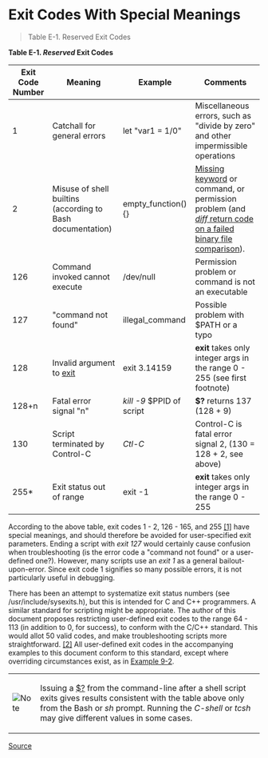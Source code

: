 # Exit Codes With Special Meanings

> Table E-1. Reserved Exit Codes

**Table E-1. _Reserved_ Exit Codes**

| Exit Code Number | Meaning | Example | Comments |
| --- | --- | --- | --- |
| 1 | Catchall for general errors | let "var1 = 1/0" | Miscellaneous errors, such as "divide by zero" and other impermissible operations |
| 2 | Misuse of shell builtins (according to Bash documentation) | empty\_function() {} | [Missing keyword](chrome-extension://cjedbglnccaioiolemnfhjncicchinao/debugging.html#MISSINGKEYWORD) or command, or permission problem (and [_diff_ return code on a failed binary file comparison](chrome-extension://cjedbglnccaioiolemnfhjncicchinao/filearchiv.html#DIFFERR2)). |
| 126 | Command invoked cannot execute | /dev/null | Permission problem or command is not an executable |
| 127 | "command not found" | illegal\_command | Possible problem with $PATH or a typo |
| 128 | Invalid argument to [exit](chrome-extension://cjedbglnccaioiolemnfhjncicchinao/exit-status.html#EXITCOMMANDREF) | exit 3.14159 | **exit** takes only integer args in the range 0 - 255 (see first footnote) |
| 128+n | Fatal error signal "n" | _kill -9_ $PPID of script | **$?** returns 137 (128 + 9) |
| 130 | Script terminated by Control-C | _Ctl-C_ | Control-C is fatal error signal 2, (130 = 128 + 2, see above) |
| 255\* | Exit status out of range | exit \-1 | **exit** takes only integer args in the range 0 - 255 |

According to the above table, exit codes 1 - 2, 126 - 165, and 255 [\[1\]](#FTN.AEN23629) have special meanings, and should therefore be avoided for user-specified exit parameters. Ending a script with _exit 127_ would certainly cause confusion when troubleshooting (is the error code a "command not found" or a user-defined one?). However, many scripts use an _exit 1_ as a general bailout-upon-error. Since exit code 1 signifies so many possible errors, it is not particularly useful in debugging.

There has been an attempt to systematize exit status numbers (see /usr/include/sysexits.h), but this is intended for C and C++ programmers. A similar standard for scripting might be appropriate. The author of this document proposes restricting user-defined exit codes to the range 64 - 113 (in addition to 0, for success), to conform with the C/C++ standard. This would allot 50 valid codes, and make troubleshooting scripts more straightforward. [\[2\]](#FTN.AEN23647) All user-defined exit codes in the accompanying examples to this document conform to this standard, except where overriding circumstances exist, as in [Example 9-2](chrome-extension://cjedbglnccaioiolemnfhjncicchinao/internalvariables.html#TMDIN).

<table><tbody><tr><td><img src="chrome-extension://cjedbglnccaioiolemnfhjncicchinao/images/note.gif" alt="Note"></td><td><p>Issuing a <a href="chrome-extension://cjedbglnccaioiolemnfhjncicchinao/internalvariables.html#XSTATVARREF">$?</a> from the command-line after a shell script exits gives results consistent with the table above only from the Bash or <i>sh</i> prompt. Running the <i>C-shell</i> or <i>tcsh</i> may give different values in some cases.</p></td></tr></tbody></table>


[Source](https://tldp.org/LDP/abs/html/exitcodes.html)